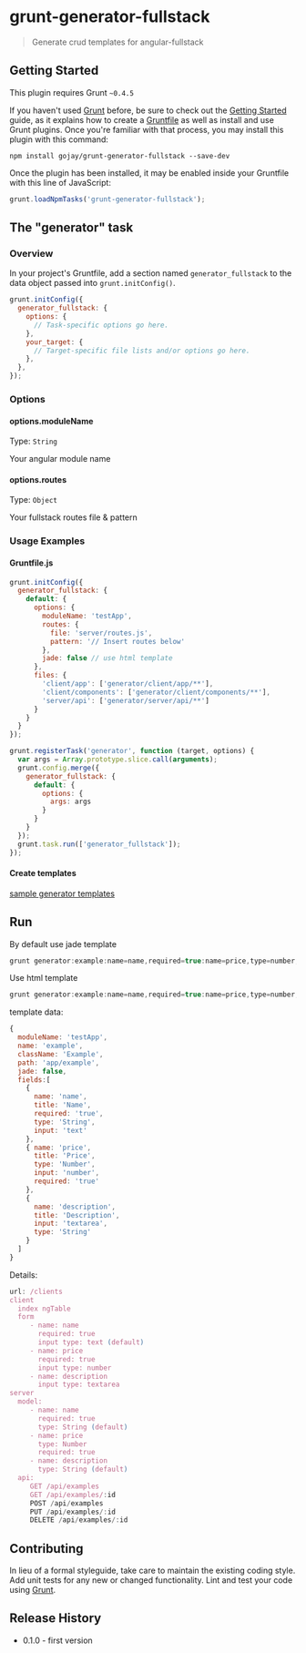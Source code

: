 # grunt-generator-fullstack

> Generate crud templates for angular-fullstack

## Getting Started
This plugin requires Grunt `~0.4.5`

If you haven't used [Grunt](http://gruntjs.com/) before, be sure to check out the [Getting Started](http://gruntjs.com/getting-started) guide, as it explains how to create a [Gruntfile](http://gruntjs.com/sample-gruntfile) as well as install and use Grunt plugins. Once you're familiar with that process, you may install this plugin with this command:

```shell
npm install gojay/grunt-generator-fullstack --save-dev
```

Once the plugin has been installed, it may be enabled inside your Gruntfile with this line of JavaScript:

```js
grunt.loadNpmTasks('grunt-generator-fullstack');
```

## The "generator" task

### Overview
In your project's Gruntfile, add a section named `generator_fullstack` to the data object passed into `grunt.initConfig()`.

```js
grunt.initConfig({
  generator_fullstack: {
    options: {
      // Task-specific options go here.
    },
    your_target: {
      // Target-specific file lists and/or options go here.
    },
  },
});
```

### Options

#### options.moduleName
Type: `String`

Your angular module name

#### options.routes
Type: `Object`

Your fullstack routes file & pattern

### Usage Examples

#### Gruntfile.js

```js
grunt.initConfig({
  generator_fullstack: {
    default: {
      options: {
        moduleName: 'testApp',
        routes: {
          file: 'server/routes.js',
          pattern: '// Insert routes below'
        },
        jade: false // use html template
      },
      files: {
        'client/app': ['generator/client/app/**'],
        'client/components': ['generator/client/components/**'],
        'server/api': ['generator/server/api/**']
      }
    }
  }
});

grunt.registerTask('generator', function (target, options) {
  var args = Array.prototype.slice.call(arguments);
  grunt.config.merge({
    generator_fullstack: {
      default: {
        options: { 
          args: args 
        }
      }
    }
  });
  grunt.task.run(['generator_fullstack']);
});

```

#### Create templates

[sample generator templates](https://github.com/gojay/grunt-generator-fullstack/tree/master/generator)

## Run

By default use jade template

```js
grunt generator:example:name=name,required=true:name=price,type=number,required=true:name=description,input=textarea
```

Use html template

```js
grunt generator:example:name=name,required=true:name=price,type=number,required=true:name=description,input=textarea --html
```


template data:

```js
{
  moduleName: 'testApp',
  name: 'example',
  className: 'Example',
  path: 'app/example',
  jade: false,
  fields:[ 
    { 
      name: 'name',
      title: 'Name',
      required: 'true',
      type: 'String',
      input: 'text' 
    },
    { name: 'price',
      title: 'Price',
      type: 'Number',
      input: 'number',
      required: 'true' 
    },
    { 
      name: 'description',
      title: 'Description',
      input: 'textarea',
      type: 'String' 
    } 
  ]
}
```

Details:


```js
url: /clients
client 
  index ngTable
  form
     - name: name
       required: true
       input type: text (default)
     - name: price
       required: true
       input type: number
     - name: description
       input type: textarea
server    
  model:
     - name: name
       required: true
       type: String (default)
     - name: price
       type: Number
       required: true
     - name: description
       type: String (default)
  api: 
     GET /api/examples
     GET /api/examples/:id
     POST /api/examples
     PUT /api/examples/:id
     DELETE /api/examples/:id

```


## Contributing
In lieu of a formal styleguide, take care to maintain the existing coding style. Add unit tests for any new or changed functionality. Lint and test your code using [Grunt](http://gruntjs.com/).

## Release History
- 0.1.0 - first version
